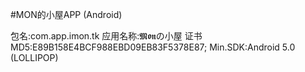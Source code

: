 #MON的小屋APP (Android)

包名:com.app.imon.tk
应用名称:𝕸𝖔𝖓の小屋
证书MD5:E89B158E4BCF988EBD09EB83F5378E87;
Min.SDK:Android 5.0  (LOLLIPOP)
